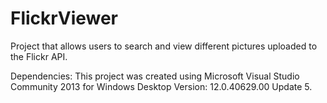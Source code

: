 # FlickrViewer
Project that allows users to search and view different pictures uploaded to the Flickr API.

Dependencies: This project was created using Microsoft Visual Studio Community 2013 for Windows Desktop Version: 12.0.40629.00 Update 5.
